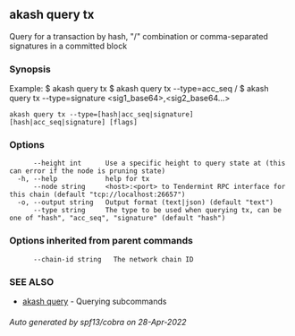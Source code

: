 ## akash query tx

Query for a transaction by hash, "<addr>/<seq>" combination or comma-separated signatures in a committed block

### Synopsis

Example:
$ akash query tx <hash>
$ akash query tx --type=acc_seq <addr>/<sequence>
$ akash query tx --type=signature <sig1_base64>,<sig2_base64...>

```
akash query tx --type=[hash|acc_seq|signature] [hash|acc_seq|signature] [flags]
```

### Options

```
      --height int      Use a specific height to query state at (this can error if the node is pruning state)
  -h, --help            help for tx
      --node string     <host>:<port> to Tendermint RPC interface for this chain (default "tcp://localhost:26657")
  -o, --output string   Output format (text|json) (default "text")
      --type string     The type to be used when querying tx, can be one of "hash", "acc_seq", "signature" (default "hash")
```

### Options inherited from parent commands

```
      --chain-id string   The network chain ID
```

### SEE ALSO

* [akash query](akash_query.md)	 - Querying subcommands

###### Auto generated by spf13/cobra on 28-Apr-2022
